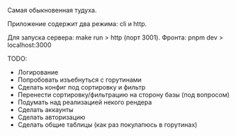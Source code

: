 Самая обыкновенная тудуха.

Приложение содержит два режима: cli и http.

Для запуска сервера: make run > http (порт 3001). Фронта: pnpm dev > localhost:3000

TODO:

- Логирование
- Попробовать изъебнуться с горутинами
- Сделать конфиг под сортировку и фильтр
- Перенести сортировку/фильтрацию на сторону базы (под вопросом)
- Подумать над реализацией некого рендера
- Сделать аккаунты
- Сделать авторизацию
- Сделать общие таблицы (как раз покулапюсь в горутинах)
